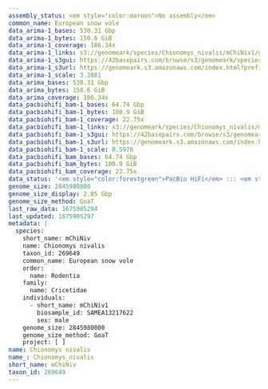 ```yaml
---
assembly_status: <em style="color:maroon">No assembly</em>
common_name: European snow vole
data_arima-1_bases: 530.31 Gbp
data_arima-1_bytes: 150.6 GiB
data_arima-1_coverage: 186.34x
data_arima-1_links: s3://genomeark/species/Chionomys_nivalis/mChiNiv1/genomic_data/arima/<br>
data_arima-1_s3gui: https://42basepairs.com/browse/s3/genomeark/species/Chionomys_nivalis/mChiNiv1/genomic_data/arima/
data_arima-1_s3url: https://genomeark.s3.amazonaws.com/index.html?prefix=species/Chionomys_nivalis/mChiNiv1/genomic_data/arima/
data_arima-1_scale: 3.2801
data_arima_bases: 530.31 Gbp
data_arima_bytes: 150.6 GiB
data_arima_coverage: 186.34x
data_pacbiohifi_bam-1_bases: 64.74 Gbp
data_pacbiohifi_bam-1_bytes: 100.9 GiB
data_pacbiohifi_bam-1_coverage: 22.75x
data_pacbiohifi_bam-1_links: s3://genomeark/species/Chionomys_nivalis/mChiNiv1/genomic_data/pacbio_hifi/<br>
data_pacbiohifi_bam-1_s3gui: https://42basepairs.com/browse/s3/genomeark/species/Chionomys_nivalis/mChiNiv1/genomic_data/pacbio_hifi/
data_pacbiohifi_bam-1_s3url: https://genomeark.s3.amazonaws.com/index.html?prefix=species/Chionomys_nivalis/mChiNiv1/genomic_data/pacbio_hifi/
data_pacbiohifi_bam-1_scale: 0.5976
data_pacbiohifi_bam_bases: 64.74 Gbp
data_pacbiohifi_bam_bytes: 100.9 GiB
data_pacbiohifi_bam_coverage: 22.75x
data_status: '<em style="color:forestgreen">PacBio HiFi</em> ::: <em style="color:forestgreen">Arima</em>'
genome_size: 2845980000
genome_size_display: 2.85 Gbp
genome_size_method: GoaT
last_raw_data: 1675905294
last_updated: 1675905297
metadata: |
  species:
    short_name: mChiNiv
    name: Chionomys nivalis
    taxon_id: 269649
    common_name: European snow vole
    order:
      name: Rodentia
    family:
      name: Cricetidae
    individuals:
      - short_name: mChiNiv1
        biosample_id: SAMEA13217622
        sex: male
    genome_size: 2845980000
    genome_size_method: GoaT
    project: [ ]
name: Chionomys nivalis
name_: Chionomys_nivalis
short_name: mChiNiv
taxon_id: 269649
---
```

